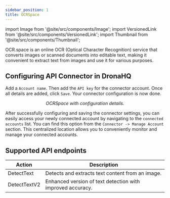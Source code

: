 ```yaml
---
sidebar_position: 1
title: OCRSpace
---
```


import Image from '@site/src/components/Image';
import VersionedLink from '@site/src/components/VersionedLink';
import Thumbnail from '@site/src/components/Thumbnail';

OCR.space is an online OCR (Optical Character Recognition) service that converts images or scanned documents into editable text, making it convenient to extract text from images and use it for various purposes.

## Configuring API Connector in DronaHQ

Add a `Account name`. Then add the `API key` for the connector account. Once all details are added, click `Save`. Your connector configuration is now done.

<figure>
  <Thumbnail src="/img/reference/connectors/ocr/details.png" alt="OCRSpace with configuration details." />
  <figcaption align = "center"><i>OCRSpace with configuration details.</i></figcaption>
</figure>


After successfully configuring and saving the connector settings, you can easily access your newly connected account by navigating to the `connected accounts` list. You can find this option from the `Connector -> Manage Account` section. This centralized location allows you to conveniently monitor and manage your connected accounts.

## Supported API endpoints

| Action       | Description                                               |
|--------------|-----------------------------------------------------------|
| DetectText   | Detects and extracts text content from an image.          |
| DetectTextV2 | Enhanced version of text detection with improved accuracy. |